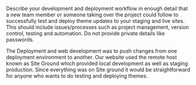 Describe your development and deployment workflow in enough detail that a new team member or someone taking over the project could follow to successfully test and deploy theme updates to your staging and live sites. This should include issues/processes such as project management, version control, testing and automation. Do not provide private details like passwords.

The Deployment and web development was to push changes from one deployment environment to another.
Our website used the remote host known as Site Ground which provided local development as well as staging production. 
Since everything was on Site ground it would be straightforward for anyone who wants to do testing and deploying themes. 
